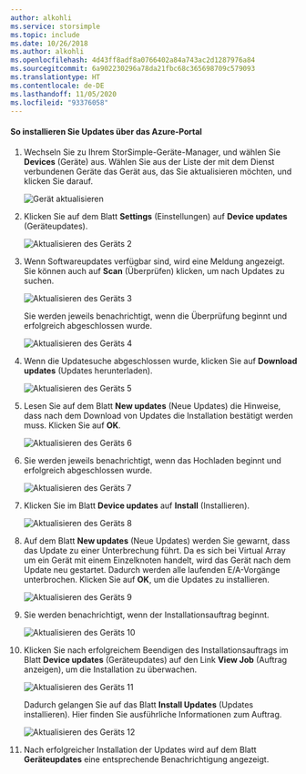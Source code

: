 ```yaml
---
author: alkohli
ms.service: storsimple
ms.topic: include
ms.date: 10/26/2018
ms.author: alkohli
ms.openlocfilehash: 4d43ff8adf8a0766402a84a743ac2d1287976a84
ms.sourcegitcommit: 6a902230296a78da21fbc68c365698709c579093
ms.translationtype: HT
ms.contentlocale: de-DE
ms.lasthandoff: 11/05/2020
ms.locfileid: "93376058"
---
```

#### <a name="to-install-updates-via-the-azure-portal"></a>So installieren Sie Updates über das Azure-Portal

1. Wechseln Sie zu Ihrem StorSimple-Geräte-Manager, und wählen Sie **Devices** (Geräte) aus. Wählen Sie aus der Liste der mit dem Dienst verbundenen Geräte das Gerät aus, das Sie aktualisieren möchten, und klicken Sie darauf. 

    ![Gerät aktualisieren](../includes/media/storsimple-virtual-array-install-update-via-portal-04/azupdate1m.png) 

2. Klicken Sie auf dem Blatt **Settings** (Einstellungen) auf **Device updates** (Geräteupdates). 

    ![Aktualisieren des Geräts 2](../includes/media/storsimple-virtual-array-install-update-via-portal-04/azupdate2m.png)  

3. Wenn Softwareupdates verfügbar sind, wird eine Meldung angezeigt. Sie können auch auf **Scan** (Überprüfen) klicken, um nach Updates zu suchen.

    ![Aktualisieren des Geräts 3](../includes/media/storsimple-virtual-array-install-update-via-portal-04/azupdate3m1.png)

    Sie werden jeweils benachrichtigt, wenn die Überprüfung beginnt und erfolgreich abgeschlossen wurde.

    ![Aktualisieren des Geräts 4](../includes/media/storsimple-virtual-array-install-update-via-portal-04/azupdate5m.png)

4. Wenn die Updatesuche abgeschlossen wurde, klicken Sie auf **Download updates** (Updates herunterladen). 

    ![Aktualisieren des Geräts 5](../includes/media/storsimple-virtual-array-install-update-via-portal-04/azupdate6m.png)

5. Lesen Sie auf dem Blatt **New updates** (Neue Updates) die Hinweise, dass nach dem Download von Updates die Installation bestätigt werden muss. Klicken Sie auf **OK**.

    ![Aktualisieren des Geräts 6](../includes/media/storsimple-virtual-array-install-update-via-portal-04/azupdate7m.png)

6. Sie werden jeweils benachrichtigt, wenn das Hochladen beginnt und erfolgreich abgeschlossen wurde.

     ![Aktualisieren des Geräts 7](../includes/media/storsimple-virtual-array-install-update-via-portal-04/azupdate8m.png)

5. Klicken Sie im Blatt **Device updates** auf **Install** (Installieren).

     ![Aktualisieren des Geräts 8](../includes/media/storsimple-virtual-array-install-update-via-portal-04/azupdate11m1.png)   

6. Auf dem Blatt **New updates** (Neue Updates) werden Sie gewarnt, dass das Update zu einer Unterbrechung führt. Da es sich bei Virtual Array um ein Gerät mit einem Einzelknoten handelt, wird das Gerät nach dem Update neu gestartet. Dadurch werden alle laufenden E/A-Vorgänge unterbrochen. Klicken Sie auf **OK**, um die Updates zu installieren. 

    ![Aktualisieren des Geräts 9](../includes/media/storsimple-virtual-array-install-update-via-portal-04/azupdate12m.png) 

7. Sie werden benachrichtigt, wenn der Installationsauftrag beginnt. 

    ![Aktualisieren des Geräts 10](../includes/media/storsimple-virtual-array-install-update-via-portal-04/azupdate13m.png)

8.  Klicken Sie nach erfolgreichem Beendigen des Installationsauftrags im Blatt **Device updates** (Geräteupdates) auf den Link **View Job** (Auftrag anzeigen), um die Installation zu überwachen. 

    ![Aktualisieren des Geräts 11](../includes/media/storsimple-virtual-array-install-update-via-portal-04/azupdate15m1.png)

    Dadurch gelangen Sie auf das Blatt **Install Updates** (Updates installieren). Hier finden Sie ausführliche Informationen zum Auftrag.

    ![Aktualisieren des Geräts 12](../includes/media/storsimple-virtual-array-install-update-via-portal-04/azupdate16m1.png)

9. Nach erfolgreicher Installation der Updates wird auf dem Blatt **Geräteupdates** eine entsprechende Benachrichtigung angezeigt. 
